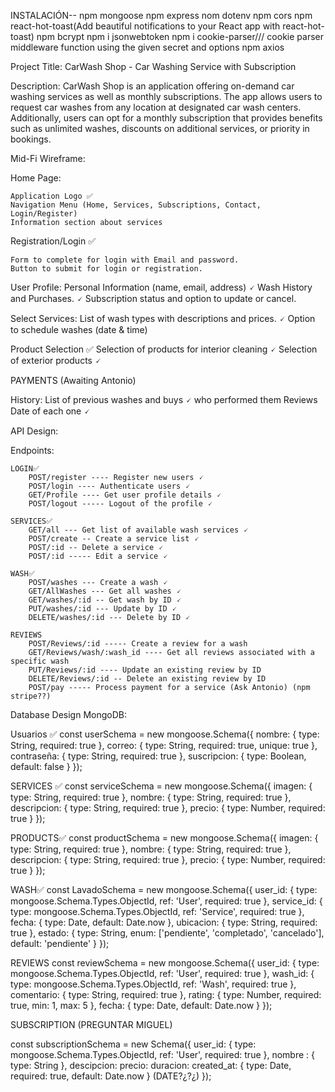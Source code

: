 INSTALACIÓN--
npm mongoose
npm express
nom dotenv
npm cors
npm react-hot-toast(Add beautiful notifications to your React app with react-hot-toast)
npm bcrypt
npm i jsonwebtoken
npm i cookie-parser/// cookie parser middleware function using the given secret and options
npm axios 

Project Title: CarWash Shop - Car Washing Service with Subscription

Description: CarWash Shop is an application offering on-demand car washing services as well as monthly subscriptions. The app allows users to request car washes from any location at designated car wash centers. Additionally, users can opt for a monthly subscription that provides benefits such as unlimited washes, discounts on additional services, or priority in bookings.

Mid-Fi Wireframe:

Home Page:

    Application Logo ✅
    Navigation Menu (Home, Services, Subscriptions, Contact, Login/Register)
    Information section about services

Registration/Login ✅

    Form to complete for login with Email and password.
    Button to submit for login or registration.

User Profile:
    Personal Information (name, email, address) 🗸
    Wash History and Purchases. 🗸
    Subscription status and option to update or cancel.

Select Services:
    List of wash types with descriptions and prices. 🗸
    Option to schedule washes (date & time)

Product Selection ✅
    Selection of products for interior cleaning 🗸
    Selection of exterior products 🗸

PAYMENTS (Awaiting Antonio)

History:
    List of previous washes and buys 🗸 
    who performed them Reviews 
    Date of each one 🗸 

API Design:

Endpoints:

    LOGIN✅
        POST/register ---- Register new users 🗸
        POST/login ---- Authenticate users 🗸
        GET/Profile ---- Get user profile details 🗸
        POST/logout ----- Logout of the profile 🗸

    SERVICES✅
        GET/all --- Get list of available wash services 🗸
        POST/create -- Create a service list 🗸
        POST/:id -- Delete a service 🗸
        POST/:id ----- Edit a service 🗸

    WASH✅
        POST/washes --- Create a wash 🗸
        GET/AllWashes --- Get all washes 🗸
        GET/washes/:id -- Get wash by ID 🗸
        PUT/washes/:id --- Update by ID 🗸
        DELETE/washes/:id --- Delete by ID 🗸

    REVIEWS
        POST/Reviews/:id ----- Create a review for a wash
        GET/Reviews/wash/:wash_id ---- Get all reviews associated with a specific wash
        PUT/Reviews/:id ---- Update an existing review by ID
        DELETE/Reviews/:id -- Delete an existing review by ID
        POST/pay ----- Process payment for a service (Ask Antonio) (npm stripe??)

Database Design MongoDB:

Usuarios  ✅
const userSchema = new mongoose.Schema({
  nombre: { type: String, required: true },
  correo: { type: String, required: true, unique: true },
  contraseña: { type: String, required: true },
  suscripcion: { type: Boolean, default: false }
});


SERVICES ✅
const serviceSchema = new mongoose.Schema({
  imagen: { type: String, required: true },
  nombre: { type: String, required: true },
  descripcion: { type: String, required: true },
  precio: { type: Number, required: true }
});

PRODUCTS✅
const productSchema = new mongoose.Schema({
  imagen: { type: String, required: true },
  nombre: { type: String, required: true },
  descripcion: { type: String, required: true },
  precio: { type: Number, required: true }
});


WASH✅
const LavadoSchema = new mongoose.Schema({
  user_id: { type: mongoose.Schema.Types.ObjectId, ref: 'User', required: true },
  service_id: { type: mongoose.Schema.Types.ObjectId, ref: 'Service', required: true },
  fecha: { type: Date, default: Date.now },
  ubicacion: { type: String, required: true },
  estado: { type: String, enum: ['pendiente', 'completado', 'cancelado'], default: 'pendiente' }
});


REVIEWS
const reviewSchema = new mongoose.Schema({
  user_id: { type: mongoose.Schema.Types.ObjectId, ref: 'User', required: true },
  wash_id: { type: mongoose.Schema.Types.ObjectId, ref: 'Wash', required: true },
  comentario: { type: String, required: true },
  rating: { type: Number, required: true, min: 1, max: 5 },
  fecha: { type: Date, default: Date.now }
});


SUBSCRIPTION (PREGUNTAR MIGUEL)

const subscriptionSchema = new Schema({
   user_id: { type: mongoose.Schema.Types.ObjectId, ref: 'User', required: true },
   nombre : { type: String },
   descipcion:
   precio:
   duracion:
   created_at: { type: Date, required: true, default: Date.now } (DATE?¿?¿)
});

